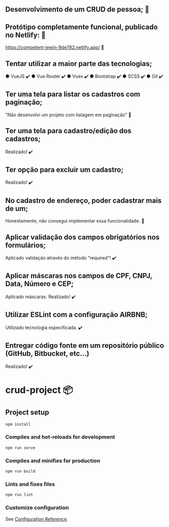 ## Desenvolvimento de um CRUD de pessoa; 🎉

## Protótipo completamente funcional, publicado no Netlify: 📌

https://competent-lewin-9de782.netlify.app/ 🔗

## Tentar utilizar a maior parte das tecnologias;

● VueJS ✔️
● Vue Router ✔️
● Vuex ✔️
● Bootstrap ✔️ 
● SCSS ✔️ 
● Git ✔️

## Ter uma tela para listar os cadastros com paginação;

"Não desenvolvi um projeto com listagem em paginação" 🚧

## Ter uma tela para cadastro/edição dos cadastros;

Realizado! ✔️

## Ter opção para excluir um cadastro;

Realizado! ✔️

## No cadastro de endereço, poder cadastrar mais de um;

Honestamente, não consegui implementar essa funcionalidade. 🚨

## Aplicar validação dos campos obrigatórios nos formulários;

Aplicado validação através do método "required"! ✔️

## Aplicar máscaras nos campos de CPF, CNPJ, Data, Número e CEP;

Aplicado máscaras. Realizado! ✔️

## Utilizar ESLint com a configuração AIRBNB;

Utilizado tecnologia especificada. ✔️

## Entregar código fonte em um repositório público (GitHub, Bitbucket, etc...)

Realizado! ✔️

# crud-project 📦

## Project setup
```
npm install 
```

### Compiles and hot-reloads for development
```
npm run serve 
```

### Compiles and minifies for production
```
npm run build 
```

### Lints and fixes files
```
npm run lint 
```

### Customize configuration
See [Configuration Reference](https://cli.vuejs.org/config/).
